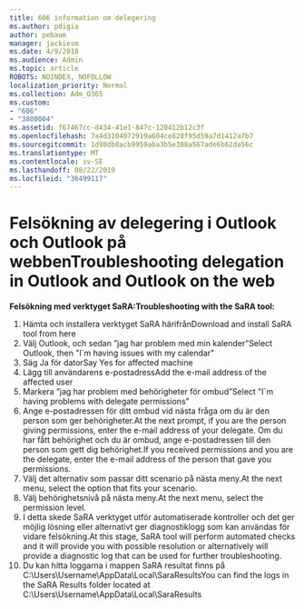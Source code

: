 ```yaml
---
title: 606 information om delegering
ms.author: pdigia
author: pebaum
manager: jackiesm
ms.date: 4/9/2018
ms.audience: Admin
ms.topic: article
ROBOTS: NOINDEX, NOFOLLOW
localization_priority: Normal
ms.collection: Adm_O365
ms.custom:
- "606"
- "3800004"
ms.assetid: f67467cc-d434-41e1-847c-120412b12c3f
ms.openlocfilehash: 7a4d3104072919a604ce828f95d59a7d1412a7b7
ms.sourcegitcommit: 1d98db8acb9959aba3b5e308a567ade6b62da56c
ms.translationtype: MT
ms.contentlocale: sv-SE
ms.lasthandoff: 08/22/2019
ms.locfileid: "36499117"
---
```

# <a name="troubleshooting-delegation-in-outlook-and-outlook-on-the-web"></a><span data-ttu-id="acec5-102">Felsökning av delegering i Outlook och Outlook på webben</span><span class="sxs-lookup"><span data-stu-id="acec5-102">Troubleshooting delegation in Outlook and Outlook on the web</span></span>

<span data-ttu-id="acec5-103">**Felsökning med verktyget SaRA:**</span><span class="sxs-lookup"><span data-stu-id="acec5-103">**Troubleshooting with the SaRA tool:**</span></span>

1. <span data-ttu-id="acec5-104">Hämta och installera verktyget SaRA härifrån</span><span class="sxs-lookup"><span data-stu-id="acec5-104">Download and install SaRA tool from here</span></span>
1. <span data-ttu-id="acec5-105">Välj Outlook, och sedan ”jag har problem med min kalender”</span><span class="sxs-lookup"><span data-stu-id="acec5-105">Select Outlook, then "I\`m having issues with my calendar"</span></span>
1. <span data-ttu-id="acec5-106">Säg Ja för dator</span><span class="sxs-lookup"><span data-stu-id="acec5-106">Say Yes for affected machine</span></span>
1. <span data-ttu-id="acec5-107">Lägg till användarens e-postadress</span><span class="sxs-lookup"><span data-stu-id="acec5-107">Add the e-mail address of the affected user</span></span>
1. <span data-ttu-id="acec5-108">Markera ”jag har problem med behörigheter för ombud”</span><span class="sxs-lookup"><span data-stu-id="acec5-108">Select "I\`m having problems with delegate permissions"</span></span>
1. <span data-ttu-id="acec5-109">Ange e-postadressen för ditt ombud vid nästa fråga om du är den person som ger behörigheter.</span><span class="sxs-lookup"><span data-stu-id="acec5-109">At the next prompt, if you are the person giving permissions, enter the e-mail address of your delegate.</span></span> <span data-ttu-id="acec5-110">Om du har fått behörighet och du är ombud, ange e-postadressen till den person som gett dig behörighet.</span><span class="sxs-lookup"><span data-stu-id="acec5-110">If you received permissions and you are the delegate, enter the e-mail address of the person that gave you permissions.</span></span>
1. <span data-ttu-id="acec5-111">Välj det alternativ som passar ditt scenario på nästa meny.</span><span class="sxs-lookup"><span data-stu-id="acec5-111">At the next menu, select the option that fits your scenario.</span></span>
1. <span data-ttu-id="acec5-112">Välj behörighetsnivå på nästa meny.</span><span class="sxs-lookup"><span data-stu-id="acec5-112">At the next menu, select the permission level.</span></span>
1. <span data-ttu-id="acec5-113">I detta skede SaRA verktyget utför automatiserade kontroller och det ger möjlig lösning eller alternativt ger diagnostiklogg som kan användas för vidare felsökning.</span><span class="sxs-lookup"><span data-stu-id="acec5-113">At this stage, SaRA tool will perform automated checks and it will provide you with possible resolution or alternatively will provide a diagnostic log that can be used for further troubleshooting.</span></span>
1. <span data-ttu-id="acec5-114">Du kan hitta loggarna i mappen SaRA resultat finns på C:\Users\Username\AppData\Local\SaraResults</span><span class="sxs-lookup"><span data-stu-id="acec5-114">You can find the logs in the SaRA Results folder located at C:\Users\Username\AppData\Local\SaraResults</span></span>
